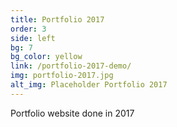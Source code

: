 ```yaml
---
title: Portfolio 2017
order: 3
side: left
bg: 7
bg_color: yellow
link: /portfolio-2017-demo/
img: portfolio-2017.jpg
alt_img: Placeholder Portfolio 2017
---
```


Portfolio website done in 2017
